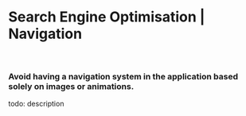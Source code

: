 # Search Engine Optimisation | Navigation

<br>


### Avoid having a navigation system in the application based solely on images or animations.

todo: description

<br>


